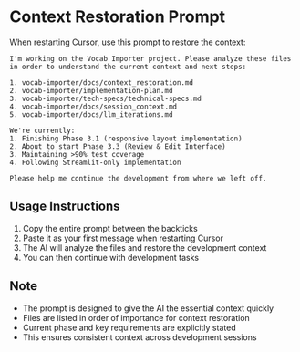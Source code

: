# Context Restoration Prompt

When restarting Cursor, use this prompt to restore the context:

```
I'm working on the Vocab Importer project. Please analyze these files in order to understand the current context and next steps:

1. vocab-importer/docs/context_restoration.md
2. vocab-importer/implementation-plan.md
3. vocab-importer/tech-specs/technical-specs.md
4. vocab-importer/docs/session_context.md
5. vocab-importer/docs/llm_iterations.md

We're currently:
1. Finishing Phase 3.1 (responsive layout implementation)
2. About to start Phase 3.3 (Review & Edit Interface)
3. Maintaining >90% test coverage
4. Following Streamlit-only implementation

Please help me continue the development from where we left off.
```

## Usage Instructions
1. Copy the entire prompt between the backticks
2. Paste it as your first message when restarting Cursor
3. The AI will analyze the files and restore the development context
4. You can then continue with development tasks

## Note
- The prompt is designed to give the AI the essential context quickly
- Files are listed in order of importance for context restoration
- Current phase and key requirements are explicitly stated
- This ensures consistent context across development sessions 